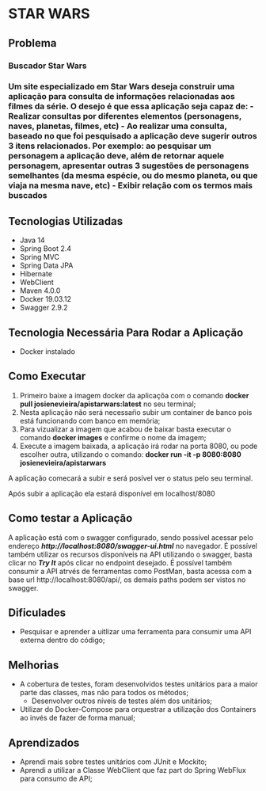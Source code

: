 # STAR WARS

## Problema
<p><h3>Buscador Star Wars<h3>
Um site especializado em Star Wars deseja construir uma aplicação para consulta de
informações relacionadas aos filmes da série. O desejo é que essa aplicação seja capaz de:
 - Realizar consultas por diferentes elementos (personagens, naves, planetas, filmes, etc)
 - Ao realizar uma consulta, baseado no que foi pesquisado a aplicação deve sugerir outros 3
itens relacionados. Por exemplo: ao pesquisar um personagem a aplicação deve, além de
retornar aquele personagem, apresentar outras 3 sugestões de personagens semelhantes
(da mesma espécie, ou do mesmo planeta, ou que viaja na mesma nave, etc)
 - Exibir relação com os termos mais buscados


## Tecnologias Utilizadas
- Java 14
- Spring Boot 2.4
- Spring MVC
- Spring Data JPA
- Hibernate
- WebClient 
- Maven 4.0.0
- Docker 19.03.12
- Swagger 2.9.2

## Tecnologia Necessária Para Rodar a Aplicação
- Docker instalado

## Como Executar
1. Primeiro baixe a imagem docker da aplicaçõa com o comando **docker pull josienevieira/apistarwars:latest** no seu terminal;
2. Nesta aplicação não será necessaŕio subir um container de banco pois está funcionando com banco em memória;
3. Para vizualizar a imagem que acabou de baixar basta executar o comando **docker images** e confirme o nome da imagem;
4. Execute a imagem baixada, a aplicação irá rodar na porta 8080, ou pode escolher outra, utilizando o comando: **docker run -it -p 8080:8080 josienevieira/apistarwars**

A aplicação comecará a subir e será posível ver o status pelo seu terminal.

Após subir a aplicação ela estará disponível em localhost/8080

## Como testar a Aplicação
A aplicação está com o swagger configurado, sendo possível acessar pelo endereço ***http://localhost:8080/swagger-ui.html*** no navegador.
É possível também utilizar os recursos disponíveis na API utilizando o swagger, basta clicar no ***Try It*** após clicar no endpoint desejado.
É possível também consumir a API atrvés de ferramentas como PostMan, basta acessa com a base url http://localhost:8080/api/, os demais paths podem ser vistos no swagger.

## Dificulades
- Pesquisar e aprender a uitlizar uma ferramenta para consumir uma API externa dentro do código;

## Melhorias
- A cobertura de testes, foram desenvolvidos testes unitários para a maior parte das classes, mas não para todos os métodos;
  - Desenvolver outros níveis de testes além dos unitários;
- Utilizar do Docker-Compose para orquestrar a utilização dos Containers ao invés de fazer de forma manual;

## Aprendizados
- Aprendi mais sobre testes unitários com JUnit e Mockito;
- Aprendi a utilizar a Classe WebClient que faz part do Spring WebFlux para consumo de API;
 
